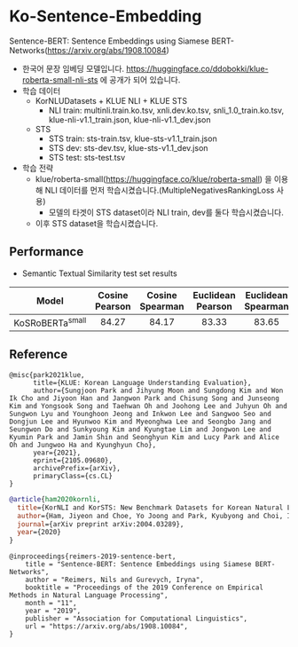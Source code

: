 # Ko-Sentence-Embedding
Sentence-BERT: Sentence Embeddings using Siamese BERT-Networks(https://arxiv.org/abs/1908.10084)
- 한국어 문장 임베딩 모델입니다. https://huggingface.co/ddobokki/klue-roberta-small-nli-sts 에 공개가 되어 있습니다.
- 학습 데이터
  - KorNLUDatasets + KLUE NLI + KLUE STS
    - NLI train: multinli.train.ko.tsv, xnli.dev.ko.tsv, snli_1.0_train.ko.tsv, klue-nli-v1.1_train.json, klue-nli-v1.1_dev.json
  - STS
    - STS train: sts-train.tsv, klue-sts-v1.1_train.json
    - STS dev: sts-dev.tsv, klue-sts-v1.1_dev.json
    - STS test: sts-test.tsv
- 학습 전략
  - klue/roberta-small(https://huggingface.co/klue/roberta-small) 을 이용해 NLI 데이터를 먼저 학습시켰습니다.(MultipleNegativesRankingLoss 사용)
    - 모델의 타겟이 STS dataset이라 NLI train, dev를 둘다 학습시켰습니다.
  - 이후 STS dataset을 학습시켰습니다.

## Performance
- Semantic Textual Similarity test set results <br>

| Model                  | Cosine Pearson | Cosine Spearman | Euclidean Pearson | Euclidean Spearman | Manhattan Pearson | Manhattan Spearman | Dot Pearson | Dot Spearman |
|------------------------|:----:|:----:|:----:|:----:|:----:|:----:|:----:|:----:|
| KoSRoBERTa<sup>small</sup>    | 84.27 | 84.17 | 83.33 | 83.65 | 83.34 | 83.65 | 82.10 | 81.38 |

## Reference

```
@misc{park2021klue,
      title={KLUE: Korean Language Understanding Evaluation},
      author={Sungjoon Park and Jihyung Moon and Sungdong Kim and Won Ik Cho and Jiyoon Han and Jangwon Park and Chisung Song and Junseong Kim and Yongsook Song and Taehwan Oh and Joohong Lee and Juhyun Oh and Sungwon Lyu and Younghoon Jeong and Inkwon Lee and Sangwoo Seo and Dongjun Lee and Hyunwoo Kim and Myeonghwa Lee and Seongbo Jang and Seungwon Do and Sunkyoung Kim and Kyungtae Lim and Jongwon Lee and Kyumin Park and Jamin Shin and Seonghyun Kim and Lucy Park and Alice Oh and Jungwoo Ha and Kyunghyun Cho},
      year={2021},
      eprint={2105.09680},
      archivePrefix={arXiv},
      primaryClass={cs.CL}
}
```
```bibtex
@article{ham2020kornli,
  title={KorNLI and KorSTS: New Benchmark Datasets for Korean Natural Language Understanding},
  author={Ham, Jiyeon and Choe, Yo Joong and Park, Kyubyong and Choi, Ilji and Soh, Hyungjoon},
  journal={arXiv preprint arXiv:2004.03289},
  year={2020}
}
```
```
@inproceedings{reimers-2019-sentence-bert,
    title = "Sentence-BERT: Sentence Embeddings using Siamese BERT-Networks",
    author = "Reimers, Nils and Gurevych, Iryna",
    booktitle = "Proceedings of the 2019 Conference on Empirical Methods in Natural Language Processing",
    month = "11",
    year = "2019",
    publisher = "Association for Computational Linguistics",
    url = "https://arxiv.org/abs/1908.10084",
}
```
